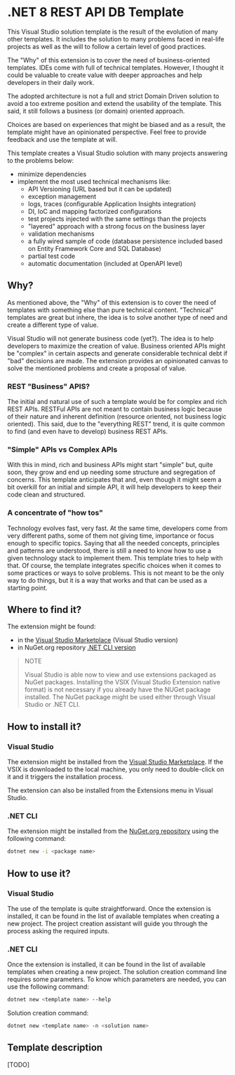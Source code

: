 # .NET 8 REST API DB Template

This Visual Studio solution template is the result of the evolution of many other templates. It includes the solution to many problems faced in real-life projects as well as the will to follow a certain level of good practices.

The "Why" of this extension is to cover the need of business-oriented templates. IDEs come with full of technical templates. However, I thought it could be valuable to create value with deeper approaches and help developers in their daily work.

The adopted architecture is not a full and strict Domain Driven solution to avoid a too extreme position and extend the usability of the template. This said, it still follows a business (or domain) oriented approach.

Choices are based on experiences that might be biased and as a result, the template might have an opinionated perspective.
Feel free to provide feedback and use the template at will.

This template creates a Visual Studio solution with many projects answering to the problems below:
 - minimize dependencies
 - implement the most used technical mechanisms like:
    - API Versioning (URL based but it can be updated)
    - exception management
    - logs, traces (configurable Application Insights integration)
    - DI, IoC and mapping factorized configurations
    - test projects injected with the same settings than the projects
    - "layered" approach with a strong focus on the business layer
    - validation mechanisms
    - a fully wired sample of code (database persistence included based on Entity Framework Core and SQL Database)
    - partial test code 
    - automatic documentation (included at OpenAPI level)


## Why?

As mentioned above, the "Why" of this extension is to cover the need of templates with something else than pure technical content. "Technical" templates are great but inhere, the idea is to solve another type of need and create a different type of value.

Visual Studio will not generate business code (yet?). The idea is to help developers to maximize the creation of value. Business oriented APIs might be "complex" in certain aspects and generate considerable technical debt if "bad" decisions are made. The extension provides an opinionated canvas to solve the mentioned problems and create a proposal of value.


### REST "Business" APIS?

The initial and natural use of such a template would be for complex and rich REST APIs. RESTFul APIs are not meant to contain business logic because of their nature and inherent definition (resource oriented, not business logic oriented).
This said, due to the "everything REST" trend, it is quite common to find (and even have to develop) business REST APIs.

### "Simple" APIs vs Complex APIs

With this in mind, rich and business APIs might start "simple" but, quite soon, they grow and end up needing some structure and segregation of concerns.
This template anticipates that and, even though it might seem a bit overkill for an initial and simple API, it will help developers to keep their code clean and structured.

### A concentrate of "how tos"

Technology evolves fast, very fast. At the same time, developers come from very different paths, some of them not giving time, importance or focus enough to specific topics. Saying that all the needed concepts, principles and patterns are understood, there is still a need to know how to use a given technology stack to implement them. This template tries to help with that.
Of course, the template integrates specific choices when it comes to some practices or ways to solve problems. This is not meant to be the only way to do things, but it is a way that works and that can be used as a starting point.

## Where to find it?

The extension might be found:
 - in the [Visual Studio Marketplace](https://marketplace.visualstudio.com/items?itemName=JonMikelInza.DotNet8RESTAPIDBTemplate?WT.mc_id=AZ-MVP-5004280) (Visual Studio version)
 - in NuGet.org repository [.NET CLI version](https://www.nuget.org/packages/JMI.DotNet8.REST.API.DB.Template.CSharp/)

> NOTE
>
> Visual Studio is able now to view and use extensions packaged as NuGet packages. Installing the VSIX (Visual Studio Extension native format) is not necessary if you already have the NUGet package installed.
> The NuGet package might be used either through Visual Studio or .NET CLI.

## How to install it?

### Visual Studio

The extension might be installed from the [Visual Studio Marketplace](https://marketplace.visualstudio.com/items?itemName=JonMikelInza.DotNet8RESTAPIDBTemplate?WT.mc_id=AZ-MVP-5004280).
If the VSIX is downloaded to the local machine, you only need to double-click on it and it triggers the installation process.

The extension can also be installed from the Extensions menu in Visual Studio.

### .NET CLI

The extension might be installed from the [NuGet.org repository](https://www.nuget.org/packages/JMI.DotNet8.REST.API.DB.Template.CSharp/) using the following command:

```bash
dotnet new -i <package name>
```

## How to use it?

### Visual Studio

The use of the template is quite straightforward.
Once the extension is installed, it can be found in the list of available templates when creating a new project.
The project creation assistant will guide you through the process asking the required inputs.
 
### .NET CLI

Once the extension is installed, it can be found in the list of available templates when creating a new project.
The solution creation command line requires some parameters.
To know which parameters are needed, you can use the following command:

```bash
dotnet new <template name> --help
```

Solution creation command:

```bash
dotnet new <template name> -n <solution name>
```


## Template description
[TODO]